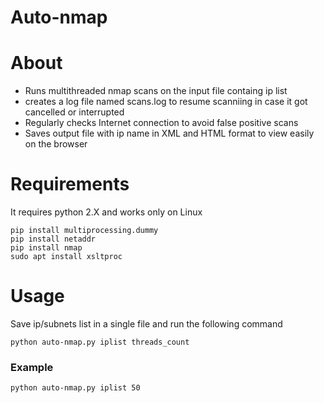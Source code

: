 # Auto-nmap



# About
* Runs multithreaded nmap scans on the input file containg ip list
* creates a log file named scans.log to resume scanniing in case it got cancelled or interrupted
* Regularly checks Internet connection to avoid false positive scans
* Saves output file with ip name in XML and HTML format to view easily on the browser 

# Requirements

It requires python 2.X and works only on Linux
```
pip install multiprocessing.dummy
pip install netaddr
pip install nmap
sudo apt install xsltproc
```
# Usage

Save ip/subnets list in a single file and run the following command

```python auto-nmap.py iplist threads_count```

### Example
```python auto-nmap.py iplist 50```
